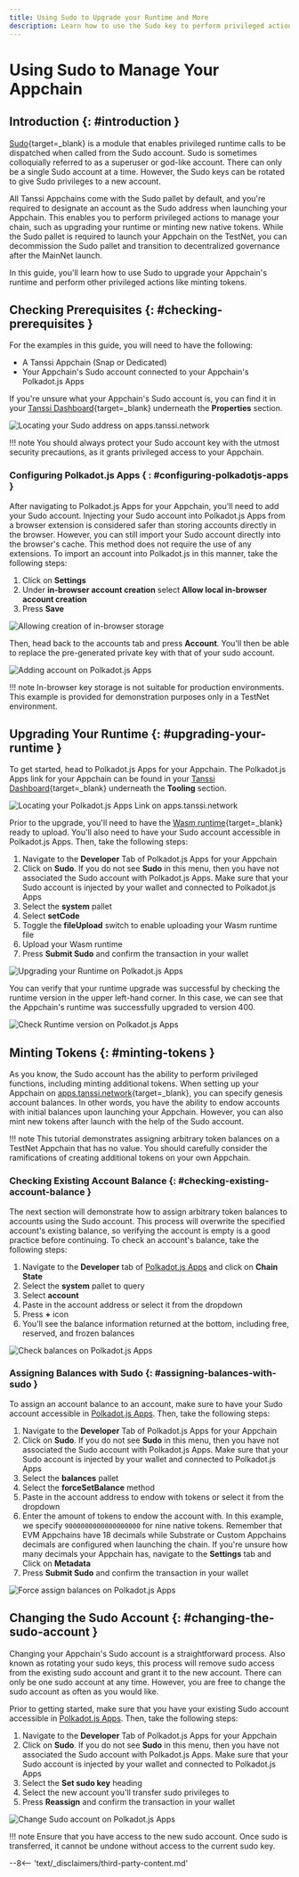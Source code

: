 ```yaml
---
title: Using Sudo to Upgrade your Runtime and More
description: Learn how to use the Sudo key to perform privileged actions to manage your Appchain, including upgrading your runtime and minting tokens.
---
```


# Using Sudo to Manage Your Appchain

## Introduction {: #introduction }

[Sudo](https://paritytech.github.io/polkadot-sdk/master/pallet_sudo/index.html){target=\_blank} is a module that enables privileged runtime calls to be dispatched when called from the Sudo account. Sudo is sometimes colloquially referred to as a superuser or god-like account. There can only be a single Sudo account at a time. However, the Sudo keys can be rotated to give Sudo privileges to a new account.

All Tanssi Appchains come with the Sudo pallet by default, and you're required to designate an account as the Sudo address when launching your Appchain. This enables you to perform privileged actions to manage your chain, such as upgrading your runtime or minting new native tokens. While the Sudo pallet is required to launch your Appchain on the TestNet, you can decommission the Sudo pallet and transition to decentralized governance after the MainNet launch.

In this guide, you'll learn how to use Sudo to upgrade your Appchain's runtime and perform other privileged actions like minting tokens.

## Checking Prerequisites {: #checking-prerequisites }

For the examples in this guide, you will need to have the following:

 - A Tanssi Appchain (Snap or Dedicated)
 - Your Appchain's Sudo account connected to your Appchain's Polkadot.js Apps

If you're unsure what your Appchain's Sudo account is, you can find it in your [Tanssi Dashboard](https://apps.tanssi.network/){target=\_blank} underneath the **Properties** section.

![Locating your Sudo address on apps.tanssi.network](/images/builders/manage/sudo/sudo-1.webp)

!!! note
    You should always protect your Sudo account key with the utmost security precautions, as it grants privileged access to your Appchain.

### Configuring Polkadot.js Apps { : #configuring-polkadotjs-apps }

After navigating to Polkadot.js Apps for your Appchain, you'll need to add your Sudo account. Injecting your Sudo account into Polkadot.js Apps from a browser extension is considered safer than storing accounts directly in the browser. However, you can still import your Sudo account directly into the browser's cache. This method does not require the use of any extensions. To import an account into Polkadot.js in this manner, take the following steps:

1. Click on **Settings**
2. Under **in-browser account creation** select **Allow local in-browser account creation**
3. Press **Save**

![Allowing creation of in-browser storage](/images/builders/manage/sudo/sudo-2.webp)

Then, head back to the accounts tab and press **Account**. You'll then be able to replace the pre-generated private key with that of your sudo account.

![Adding account on Polkadot.js Apps](/images/builders/manage/sudo/sudo-3.webp)

!!! note
    In-browser key storage is not suitable for production environments. This example is provided for demonstration purposes only in a TestNet environment.

## Upgrading Your Runtime {: #upgrading-your-runtime }

To get started, head to Polkadot.js Apps for your Appchain. The Polkadot.js Apps link for your Appchain can be found in your [Tanssi Dashboard](https://apps.tanssi.network/){target=\_blank} underneath the **Tooling** section.

![Locating your Polkadot.js Apps Link on apps.tanssi.network](/images/builders/manage/sudo/sudo-4.webp)

Prior to the upgrade, you'll need to have the [Wasm runtime](/learn/framework/architecture/#runtime){target=\_blank} ready to upload. You'll also need to have your Sudo account accessible in Polkadot.js Apps. Then, take the following steps:

1. Navigate to the **Developer** Tab of Polkadot.js Apps for your Appchain
2. Click on **Sudo**. If you do not see **Sudo** in this menu, then you have not associated the Sudo account with Polkadot.js Apps. Make sure that your Sudo account is injected by your wallet and connected to Polkadot.js Apps
3. Select the **system** pallet
4. Select **setCode**
5. Toggle the **fileUpload** switch to enable uploading your Wasm runtime file
6. Upload your Wasm runtime
7. Press **Submit Sudo** and confirm the transaction in your wallet

![Upgrading your Runtime on Polkadot.js Apps](/images/builders/manage/sudo/sudo-5.webp)

You can verify that your runtime upgrade was successful by checking the runtime version in the upper left-hand corner. In this case, we can see that the Appchain's runtime was successfully upgraded to version 400.

![Check Runtime version on Polkadot.js Apps](/images/builders/manage/sudo/sudo-6.webp)

## Minting Tokens {: #minting-tokens }

As you know, the Sudo account has the ability to perform privileged functions, including minting additional tokens. When setting up your Appchain on [apps.tanssi.network](https://apps.tanssi.network/){target=\_blank}, you can specify genesis account balances. In other words, you have the ability to endow accounts with initial balances upon launching your Appchain. However, you can also mint new tokens after launch with the help of the Sudo account.

!!! note
    This tutorial demonstrates assigning arbitrary token balances on a TestNet Appchain that has no value. You should carefully consider the ramifications of creating additional tokens on your own Appchain.

### Checking Existing Account Balance {: #checking-existing-account-balance }

The next section will demonstrate how to assign arbitrary token balances to accounts using the Sudo account. This process will overwrite the specified account's existing balance, so verifying the account is empty is a good practice before continuing. To check an account's balance, take the following steps:

1. Navigate to the **Developer** tab of [Polkadot.js Apps](#configuring-polkadotjs-apps) and click on **Chain State**
2. Select the **system** pallet to query
3. Select **account**
4. Paste in the account address or select it from the dropdown
5. Press **+** icon
6. You'll see the balance information returned at the bottom, including free, reserved, and frozen balances

![Check balances on Polkadot.js Apps](/images/builders/manage/sudo/sudo-7.webp)

### Assigning Balances with Sudo {: #assigning-balances-with-sudo }  

To assign an account balance to an account, make sure to have your Sudo account accessible in [Polkadot.js Apps](#configuring-polkadotjs-apps). Then, take the following steps:

1. Navigate to the **Developer** Tab of Polkadot.js Apps for your Appchain
2. Click on **Sudo**. If you do not see **Sudo** in this menu, then you have not associated the Sudo account with Polkadot.js Apps. Make sure that your Sudo account is injected by your wallet and connected to Polkadot.js Apps
3. Select the **balances** pallet
4. Select the **forceSetBalance** method
5. Paste in the account address to endow with tokens or select it from the dropdown
6. Enter the amount of tokens to endow the account with. In this example, we specify `9000000000000000000` for nine native tokens. Remember that EVM Appchains have 18 decimals while Substrate or Custom Appchains decimals are configured when launching the chain. If you're unsure how many decimals your Appchain has, navigate to the **Settings** tab and Click on **Metadata**
7. Press **Submit Sudo** and confirm the transaction in your wallet

![Force assign balances on Polkadot.js Apps](/images/builders/manage/sudo/sudo-8.webp)

## Changing the Sudo Account {: #changing-the-sudo-account }

Changing your Appchain's Sudo account is a straightforward process. Also known as rotating your sudo keys, this process will remove sudo access from the existing sudo account and grant it to the new account. There can only be one sudo account at any time. However, you are free to change the sudo account as often as you would like.

Prior to getting started, make sure that you have your existing Sudo account accessible in [Polkadot.js Apps](#configuring-polkadotjs-apps). Then, take the following steps:

1. Navigate to the **Developer** Tab of Polkadot.js Apps for your Appchain
2. Click on **Sudo**. If you do not see **Sudo** in this menu, then you have not associated the Sudo account with Polkadot.js Apps. Make sure that your Sudo account is injected by your wallet and connected to Polkadot.js Apps
3. Select the **Set sudo key** heading
4. Select the new account you'll transfer sudo privileges to
5. Press **Reassign** and confirm the transaction in your wallet

![Change Sudo account on Polkadot.js Apps](/images/builders/manage/sudo/sudo-9.webp)

!!! note
    Ensure that you have access to the new sudo account. Once sudo is transferred, it cannot be undone without access to the current sudo key.

--8<-- 'text/_disclaimers/third-party-content.md'
